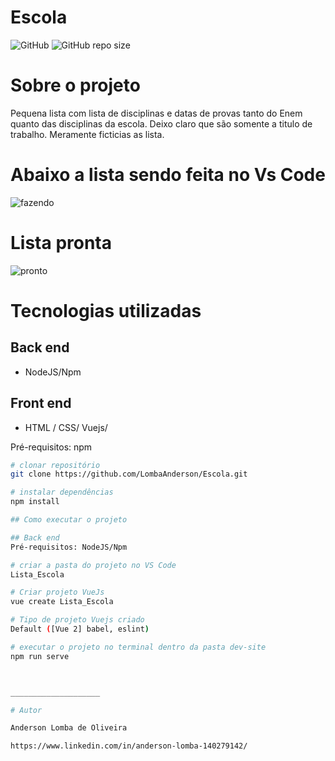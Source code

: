 # Escola

![GitHub](https://img.shields.io/github/license/LombaAnderson/Escola)
![GitHub repo size](https://img.shields.io/github/repo-size/LombaAnderson/Escola)

# Sobre o projeto

Pequena lista com lista de disciplinas e datas de provas tanto do Enem quanto das disciplinas da escola. Deixo claro que são somente a titulo de trabalho.
Meramente ficticias as lista.

# Abaixo a lista sendo feita no Vs Code

![fazendo](https://user-images.githubusercontent.com/60937513/131852665-9116a7f4-4cdc-471c-adeb-6b0bebb46ebe.png)


# Lista pronta

![pronto](https://user-images.githubusercontent.com/60937513/131852776-b6f0d8c1-21b2-4376-889a-440580889837.png)


# Tecnologias utilizadas
## Back end
- NodeJS/Npm


## Front end 
- HTML / CSS/ Vuejs/

Pré-requisitos: npm 

```bash
# clonar repositório
git clone https://github.com/LombaAnderson/Escola.git

# instalar dependências
npm install

## Como executar o projeto

## Back end
Pré-requisitos: NodeJS/Npm

# criar a pasta do projeto no VS Code
Lista_Escola

# Criar projeto VueJs
vue create Lista_Escola

# Tipo de projeto Vuejs criado
Default ([Vue 2] babel, eslint)

# executar o projeto no terminal dentro da pasta dev-site
npm run serve



____________________

# Autor

Anderson Lomba de Oliveira

https://www.linkedin.com/in/anderson-lomba-140279142/
